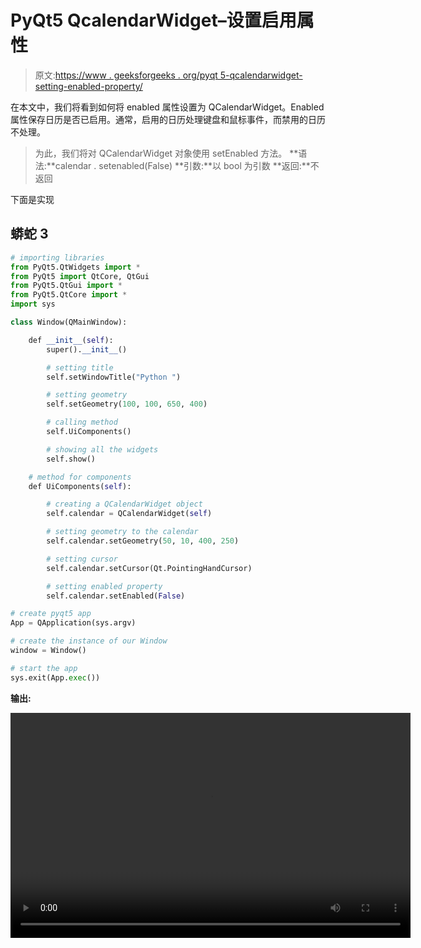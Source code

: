 # PyQt5 QcalendarWidget–设置启用属性

> 原文:[https://www . geeksforgeeks . org/pyqt 5-qcalendarwidget-setting-enabled-property/](https://www.geeksforgeeks.org/pyqt5-qcalendarwidget-setting-enabled-property/)

在本文中，我们将看到如何将 enabled 属性设置为 QCalendarWidget。Enabled 属性保存日历是否已启用。通常，启用的日历处理键盘和鼠标事件，而禁用的日历不处理。

> 为此，我们将对 QCalendarWidget 对象使用 setEnabled 方法。
> **语法:**calendar . setenabled(False)
> **引数:**以 bool 为引数
> **返回:**不返回

下面是实现

## 蟒蛇 3

```py
# importing libraries
from PyQt5.QtWidgets import *
from PyQt5 import QtCore, QtGui
from PyQt5.QtGui import *
from PyQt5.QtCore import *
import sys

class Window(QMainWindow):

    def __init__(self):
        super().__init__()

        # setting title
        self.setWindowTitle("Python ")

        # setting geometry
        self.setGeometry(100, 100, 650, 400)

        # calling method
        self.UiComponents()

        # showing all the widgets
        self.show()

    # method for components
    def UiComponents(self):

        # creating a QCalendarWidget object
        self.calendar = QCalendarWidget(self)

        # setting geometry to the calendar
        self.calendar.setGeometry(50, 10, 400, 250)

        # setting cursor
        self.calendar.setCursor(Qt.PointingHandCursor)

        # setting enabled property
        self.calendar.setEnabled(False)

# create pyqt5 app
App = QApplication(sys.argv)

# create the instance of our Window
window = Window()

# start the app
sys.exit(App.exec())
```

**输出:**

<video class="wp-video-shortcode" id="video-429436-1" width="640" height="360" preload="metadata" controls=""><source type="video/mp4" src="https://media.geeksforgeeks.org/wp-content/uploads/20200611001741/Python-2020-06-11-00-16-27.mp4?_=1">[https://media.geeksforgeeks.org/wp-content/uploads/20200611001741/Python-2020-06-11-00-16-27.mp4](https://media.geeksforgeeks.org/wp-content/uploads/20200611001741/Python-2020-06-11-00-16-27.mp4)</video>